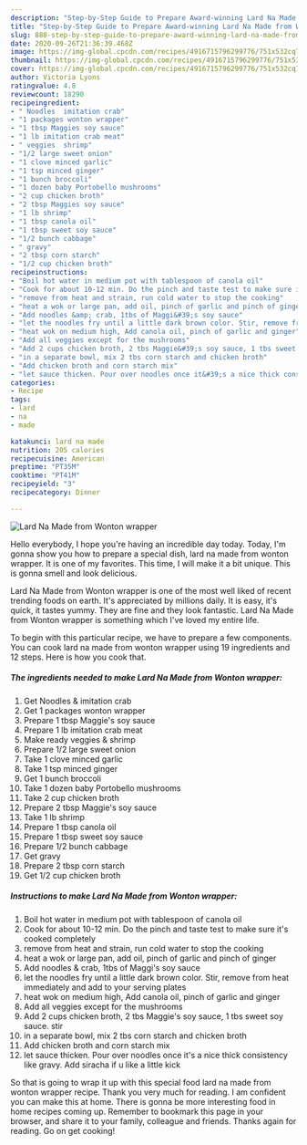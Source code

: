 ```yaml
---
description: "Step-by-Step Guide to Prepare Award-winning Lard Na Made from Wonton wrapper"
title: "Step-by-Step Guide to Prepare Award-winning Lard Na Made from Wonton wrapper"
slug: 888-step-by-step-guide-to-prepare-award-winning-lard-na-made-from-wonton-wrapper
date: 2020-09-26T21:36:39.468Z
image: https://img-global.cpcdn.com/recipes/4916715796299776/751x532cq70/lard-na-made-from-wonton-wrapper-recipe-main-photo.jpg
thumbnail: https://img-global.cpcdn.com/recipes/4916715796299776/751x532cq70/lard-na-made-from-wonton-wrapper-recipe-main-photo.jpg
cover: https://img-global.cpcdn.com/recipes/4916715796299776/751x532cq70/lard-na-made-from-wonton-wrapper-recipe-main-photo.jpg
author: Victoria Lyons
ratingvalue: 4.8
reviewcount: 18290
recipeingredient:
- " Noodles  imitation crab"
- "1 packages wonton wrapper"
- "1 tbsp Maggies soy sauce"
- "1 lb imitation crab meat"
- " veggies  shrimp"
- "1/2 large sweet onion"
- "1 clove minced garlic"
- "1 tsp minced ginger"
- "1 bunch broccoli"
- "1 dozen baby Portobello mushrooms"
- "2 cup chicken broth"
- "2 tbsp Maggies soy sauce"
- "1 lb shrimp"
- "1 tbsp canola oil"
- "1 tbsp sweet soy sauce"
- "1/2 bunch cabbage"
- " gravy"
- "2 tbsp corn starch"
- "1/2 cup chicken broth"
recipeinstructions:
- "Boil hot water in medium pot with tablespoon of canola oil"
- "Cook for about 10-12 min. Do the pinch and taste test to make sure it&#39;s cooked completely"
- "remove from heat and strain, run cold water to stop the cooking"
- "heat a wok or large pan, add oil, pinch of garlic and pinch of ginger"
- "Add noodles &amp; crab, 1tbs of Maggi&#39;s soy sauce"
- "let the noodles fry until a little dark brown color. Stir, remove from heat immediately and add to your serving plates"
- "heat wok on medium high, Add canola oil, pinch of garlic and ginger"
- "Add all veggies except for the mushrooms"
- "Add 2 cups chicken broth, 2 tbs Maggie&#39;s soy sauce, 1 tbs sweet soy sauce. stir"
- "in a separate bowl, mix 2 tbs corn starch and chicken broth"
- "Add chicken broth and corn starch mix"
- "let sauce thicken. Pour over noodles once it&#39;s a nice thick consistency like gravy. Add siracha if u like a little kick"
categories:
- Recipe
tags:
- lard
- na
- made

katakunci: lard na made 
nutrition: 205 calories
recipecuisine: American
preptime: "PT35M"
cooktime: "PT41M"
recipeyield: "3"
recipecategory: Dinner

---
```



![Lard Na Made from Wonton wrapper](https://img-global.cpcdn.com/recipes/4916715796299776/751x532cq70/lard-na-made-from-wonton-wrapper-recipe-main-photo.jpg)

Hello everybody, I hope you're having an incredible day today. Today, I'm gonna show you how to prepare a special dish, lard na made from wonton wrapper. It is one of my favorites. This time, I will make it a bit unique. This is gonna smell and look delicious.

Lard Na Made from Wonton wrapper is one of the most well liked of recent trending foods on earth. It's appreciated by millions daily. It is easy, it's quick, it tastes yummy. They are fine and they look fantastic. Lard Na Made from Wonton wrapper is something which I've loved my entire life.




To begin with this particular recipe, we have to prepare a few components. You can cook lard na made from wonton wrapper using 19 ingredients and 12 steps. Here is how you cook that.

<!--inarticleads1-->

##### The ingredients needed to make Lard Na Made from Wonton wrapper:

1. Get  Noodles &amp; imitation crab
1. Get 1 packages wonton wrapper
1. Prepare 1 tbsp Maggie&#39;s soy sauce
1. Prepare 1 lb imitation crab meat
1. Make ready  veggies &amp; shrimp
1. Prepare 1/2 large sweet onion
1. Take 1 clove minced garlic
1. Take 1 tsp minced ginger
1. Get 1 bunch broccoli
1. Take 1 dozen baby Portobello mushrooms
1. Take 2 cup chicken broth
1. Prepare 2 tbsp Maggie&#39;s soy sauce
1. Take 1 lb shrimp
1. Prepare 1 tbsp canola oil
1. Prepare 1 tbsp sweet soy sauce
1. Prepare 1/2 bunch cabbage
1. Get  gravy
1. Prepare 2 tbsp corn starch
1. Get 1/2 cup chicken broth




<!--inarticleads2-->

##### Instructions to make Lard Na Made from Wonton wrapper:

1. Boil hot water in medium pot with tablespoon of canola oil
1. Cook for about 10-12 min. Do the pinch and taste test to make sure it&#39;s cooked completely
1. remove from heat and strain, run cold water to stop the cooking
1. heat a wok or large pan, add oil, pinch of garlic and pinch of ginger
1. Add noodles &amp; crab, 1tbs of Maggi&#39;s soy sauce
1. let the noodles fry until a little dark brown color. Stir, remove from heat immediately and add to your serving plates
1. heat wok on medium high, Add canola oil, pinch of garlic and ginger
1. Add all veggies except for the mushrooms
1. Add 2 cups chicken broth, 2 tbs Maggie&#39;s soy sauce, 1 tbs sweet soy sauce. stir
1. in a separate bowl, mix 2 tbs corn starch and chicken broth
1. Add chicken broth and corn starch mix
1. let sauce thicken. Pour over noodles once it&#39;s a nice thick consistency like gravy. Add siracha if u like a little kick




So that is going to wrap it up with this special food lard na made from wonton wrapper recipe. Thank you very much for reading. I am confident you can make this at home. There is gonna be more interesting food in home recipes coming up. Remember to bookmark this page in your browser, and share it to your family, colleague and friends. Thanks again for reading. Go on get cooking!
